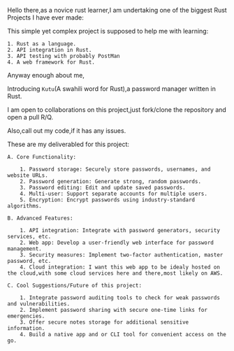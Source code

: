 Hello there,as a novice rust learner,I am undertaking one of the biggest Rust Projects I have ever made:

This simple yet complex project is supposed to help me with learning:

    1. Rust as a language.
    2. API integration in Rust.
    3. API testing with probably PostMan
    4. A web framework for Rust.

Anyway enough about me,

Introducing `Kutu`(A swahili word for Rust),a password manager written in Rust.

I am open to collaborations on this project,just fork/clone the repository and open a pull R/Q.

Also,call out my code,if it has any issues.

These are my deliverabled for this project:

    A. Core Functionality:

        1. Password storage: Securely store passwords, usernames, and website URLs.
        2. Password generation: Generate strong, random passwords.
        3. Password editing: Edit and update saved passwords.
        4. Multi-user: Support separate accounts for multiple users.
        5. Encryption: Encrypt passwords using industry-standard algorithms.

    B. Advanced Features:
        
        1. API integration: Integrate with password generators, security services, etc.
        2. Web app: Develop a user-friendly web interface for password management.
        3. Security measures: Implement two-factor authentication, master password, etc.
        4. Cloud integration: I want this web app to be idealy hosted on the cloud,with some cloud services here and there,most likely on AWS.

    C. Cool Suggestions/Future of this project:

        1. Integrate password auditing tools to check for weak passwords and vulnerabilities.
        2. Implement password sharing with secure one-time links for emergencies.
        3. Offer secure notes storage for additional sensitive information.
        4. Build a native app and or CLI tool for convenient access on the go.

